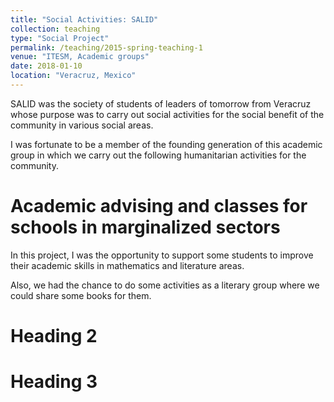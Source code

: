```yaml
---
title: "Social Activities: SALID"
collection: teaching
type: "Social Project"
permalink: /teaching/2015-spring-teaching-1
venue: "ITESM, Academic groups"
date: 2018-01-10
location: "Veracruz, Mexico"
---
```


SALID was the society of students of leaders of tomorrow from Veracruz whose purpose was to carry out social activities for the social benefit of the community in various social areas.

I was fortunate to be a member of the founding generation of this academic group in which we carry out the following humanitarian activities for the community.

Academic advising and classes for schools in marginalized sectors
======
In this project, I was the opportunity to support some students to improve their academic skills in mathematics and literature areas.

Also, we had the chance to do some activities as a literary group where we could share some books for them.

Heading 2
======

Heading 3
======

